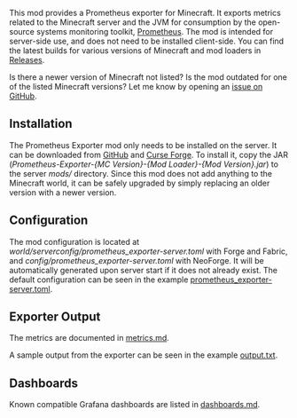This mod provides a Prometheus exporter for Minecraft. It exports metrics
related to the Minecraft server and the JVM for consumption by the open-source
systems monitoring toolkit, [Prometheus]. The mod is intended for server-side
use, and does not need to be installed client-side. You can find the latest
builds for various versions of Minecraft and mod loaders in [Releases].

Is there a newer version of Minecraft not listed? Is the mod outdated for one of
the listed Minecraft versions? Let me know by opening an [issue on GitHub].


Installation
------------

The Prometheus Exporter mod only needs to be installed on the server. It can be
downloaded from [GitHub] and [Curse Forge]. To install it, copy the JAR
(*Prometheus-Exporter-{MC Version}-{Mod Loader}-{Mod Version}.jar*) to the
server *mods/* directory. Since this mod does not add anything to the Minecraft
world, it can be safely upgraded by simply replacing an older version with a
newer version.


Configuration
-------------

The mod configuration is located at *world/serverconfig/prometheus_exporter-server.toml*
with Forge and Fabric, and *config/prometheus_exporter-server.toml* with
NeoForge. It will be automatically generated upon server start if it does not
already exist. The default configuration can be seen in the example
[prometheus_exporter-server.toml].


Exporter Output
---------------

The metrics are documented in [metrics.md].

A sample output from the exporter can be seen in the example [output.txt].


Dashboards
----------

Known compatible Grafana dashboards are listed in [dashboards.md].


[Curse Forge]: https://www.curseforge.com/minecraft/mc-mods/prometheus-exporter
[GitHub]: https://github.com/cpburnz/minecraft-prometheus-exporter/releases
[Prometheus]: https://prometheus.io/
[Releases]: https://github.com/cpburnz/minecraft-prometheus-exporter/wiki/Releases
[dashboards.md]: https://github.com/cpburnz/minecraft-prometheus-exporter/blob/master/dashboards.md
[issue on GitHub]: https://github.com/cpburnz/minecraft-prometheus-exporter/issues
[metrics.md]: https://github.com/cpburnz/minecraft-prometheus-exporter/blob/mc1.19.4-fabric/metrics.md
[output.txt]: https://github.com/cpburnz/minecraft-prometheus-exporter/blob/mc1.19.4-fabric/examples/output.txt
[prometheus_exporter-server.toml]: https://github.com/cpburnz/minecraft-prometheus-exporter/blob/mc1.19.4-fabric/examples/prometheus_exporter-server.toml
